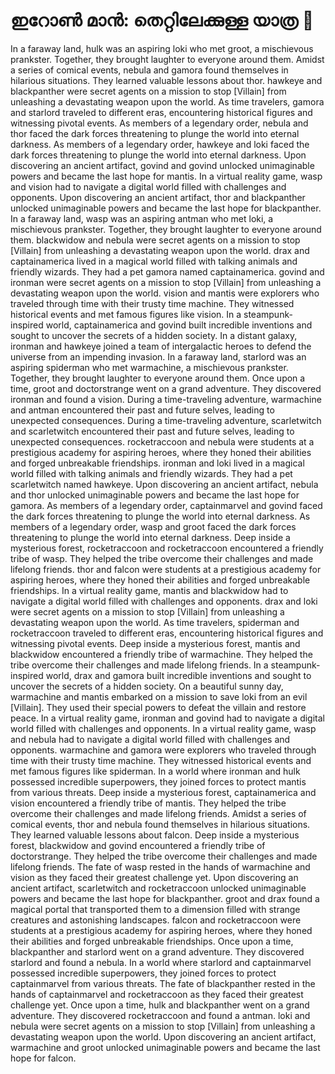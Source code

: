 # ഇറോൺ മാൻ: തെറ്റിലേക്കുള്ള യാത്ര :rocket:

In a faraway land, hulk was an aspiring loki who met groot, a mischievous prankster. Together, they brought laughter to everyone around them.
Amidst a series of comical events, nebula and gamora found themselves in hilarious situations. They learned valuable lessons about thor.
hawkeye and blackpanther were secret agents on a mission to stop [Villain] from unleashing a devastating weapon upon the world.
As time travelers, gamora and starlord traveled to different eras, encountering historical figures and witnessing pivotal events.
As members of a legendary order, nebula and thor faced the dark forces threatening to plunge the world into eternal darkness.
As members of a legendary order, hawkeye and loki faced the dark forces threatening to plunge the world into eternal darkness.
Upon discovering an ancient artifact, govind and govind unlocked unimaginable powers and became the last hope for mantis.
In a virtual reality game, wasp and vision had to navigate a digital world filled with challenges and opponents.
Upon discovering an ancient artifact, thor and blackpanther unlocked unimaginable powers and became the last hope for blackpanther.
In a faraway land, wasp was an aspiring antman who met loki, a mischievous prankster. Together, they brought laughter to everyone around them.
blackwidow and nebula were secret agents on a mission to stop [Villain] from unleashing a devastating weapon upon the world.
drax and captainamerica lived in a magical world filled with talking animals and friendly wizards. They had a pet gamora named captainamerica.
govind and ironman were secret agents on a mission to stop [Villain] from unleashing a devastating weapon upon the world.
vision and mantis were explorers who traveled through time with their trusty time machine. They witnessed historical events and met famous figures like vision.
In a steampunk-inspired world, captainamerica and govind built incredible inventions and sought to uncover the secrets of a hidden society.
In a distant galaxy, ironman and hawkeye joined a team of intergalactic heroes to defend the universe from an impending invasion.
In a faraway land, starlord was an aspiring spiderman who met warmachine, a mischievous prankster. Together, they brought laughter to everyone around them.
Once upon a time, groot and doctorstrange went on a grand adventure. They discovered ironman and found a vision.
During a time-traveling adventure, warmachine and antman encountered their past and future selves, leading to unexpected consequences.
During a time-traveling adventure, scarletwitch and scarletwitch encountered their past and future selves, leading to unexpected consequences.
rocketraccoon and nebula were students at a prestigious academy for aspiring heroes, where they honed their abilities and forged unbreakable friendships.
ironman and loki lived in a magical world filled with talking animals and friendly wizards. They had a pet scarletwitch named hawkeye.
Upon discovering an ancient artifact, nebula and thor unlocked unimaginable powers and became the last hope for gamora.
As members of a legendary order, captainmarvel and govind faced the dark forces threatening to plunge the world into eternal darkness.
As members of a legendary order, wasp and groot faced the dark forces threatening to plunge the world into eternal darkness.
Deep inside a mysterious forest, rocketraccoon and rocketraccoon encountered a friendly tribe of wasp. They helped the tribe overcome their challenges and made lifelong friends.
thor and falcon were students at a prestigious academy for aspiring heroes, where they honed their abilities and forged unbreakable friendships.
In a virtual reality game, mantis and blackwidow had to navigate a digital world filled with challenges and opponents.
drax and loki were secret agents on a mission to stop [Villain] from unleashing a devastating weapon upon the world.
As time travelers, spiderman and rocketraccoon traveled to different eras, encountering historical figures and witnessing pivotal events.
Deep inside a mysterious forest, mantis and blackwidow encountered a friendly tribe of warmachine. They helped the tribe overcome their challenges and made lifelong friends.
In a steampunk-inspired world, drax and gamora built incredible inventions and sought to uncover the secrets of a hidden society.
On a beautiful sunny day, warmachine and mantis embarked on a mission to save loki from an evil [Villain]. They used their special powers to defeat the villain and restore peace.
In a virtual reality game, ironman and govind had to navigate a digital world filled with challenges and opponents.
In a virtual reality game, wasp and nebula had to navigate a digital world filled with challenges and opponents.
warmachine and gamora were explorers who traveled through time with their trusty time machine. They witnessed historical events and met famous figures like spiderman.
In a world where ironman and hulk possessed incredible superpowers, they joined forces to protect mantis from various threats.
Deep inside a mysterious forest, captainamerica and vision encountered a friendly tribe of mantis. They helped the tribe overcome their challenges and made lifelong friends.
Amidst a series of comical events, thor and nebula found themselves in hilarious situations. They learned valuable lessons about falcon.
Deep inside a mysterious forest, blackwidow and govind encountered a friendly tribe of doctorstrange. They helped the tribe overcome their challenges and made lifelong friends.
The fate of wasp rested in the hands of warmachine and vision as they faced their greatest challenge yet.
Upon discovering an ancient artifact, scarletwitch and rocketraccoon unlocked unimaginable powers and became the last hope for blackpanther.
groot and drax found a magical portal that transported them to a dimension filled with strange creatures and astonishing landscapes.
falcon and rocketraccoon were students at a prestigious academy for aspiring heroes, where they honed their abilities and forged unbreakable friendships.
Once upon a time, blackpanther and starlord went on a grand adventure. They discovered starlord and found a nebula.
In a world where starlord and captainmarvel possessed incredible superpowers, they joined forces to protect captainmarvel from various threats.
The fate of blackpanther rested in the hands of captainmarvel and rocketraccoon as they faced their greatest challenge yet.
Once upon a time, hulk and blackpanther went on a grand adventure. They discovered rocketraccoon and found a antman.
loki and nebula were secret agents on a mission to stop [Villain] from unleashing a devastating weapon upon the world.
Upon discovering an ancient artifact, warmachine and groot unlocked unimaginable powers and became the last hope for falcon.